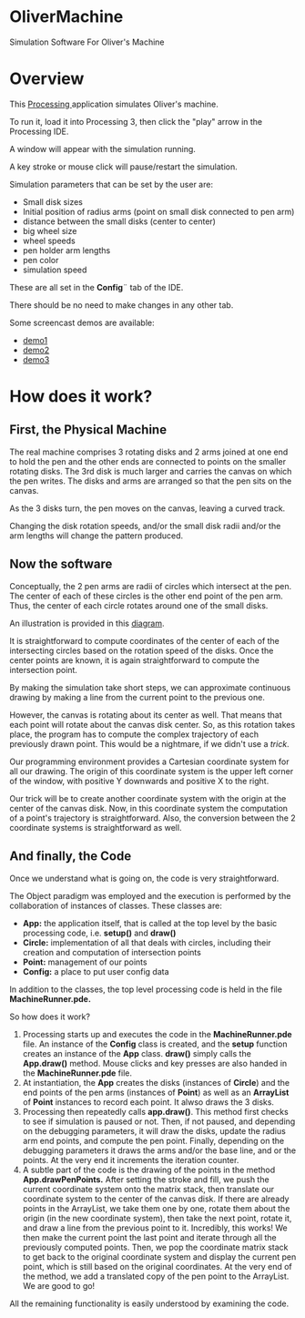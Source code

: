 # OliverMachine
Simulation Software For Oliver's Machine

# Overview
This [Processing ](https://processing.org) application simulates Oliver's machine.

To run it, load it into Processing 3, then click the "play" arrow in the Processing IDE.

A window will appear with the simulation running.

A key stroke or mouse click will pause/restart the simulation.

Simulation parameters that can be set by the user are:
* Small disk sizes
* Initial position of radius arms (point on small disk connected to pen arm)
* distance between the small disks (center to center)
* big wheel size
* wheel speeds
* pen holder arm lengths
* pen color
* simulation speed

These are all set in the **Config**¨ tab of the IDE.

There should be no need to make changes in any other tab.

Some screencast demos are available:
* [demo1](https://youtu.be/259S3xKFLBM)
* [demo2](https://youtu.be/vEwtugnfQ10)
* [demo3](https://youtu.be/dL68eMJqKDs)

# How does it work?
## First, the Physical Machine
The real machine comprises 3 rotating disks and 2 arms joined at one end to hold the pen and the other ends are connected to points on the smaller rotating disks. The 3rd disk is much larger and carries the canvas on which the pen writes. The disks and arms are arranged so that the pen sits on the canvas.

As the 3 disks turn, the pen moves on the canvas, leaving a curved track.

Changing the disk rotation speeds, and/or the small disk radii and/or the arm lengths will change the pattern produced.

## Now the software
Conceptually, the 2 pen arms are radii of circles which intersect at the pen. The center of each of these circles is the other end point of the pen arm. Thus, the center of each circle rotates around one of the small disks.

An illustration is provided in this [diagram](https://github.com/gratefulfrog/OliverMachine/blob/master/Diagram01.png).

It is straightforward to compute coordinates of the center of each of the intersecting circles based on the rotation speed of the disks. Once the center points are known, it is again straightforward to compute the intersection point.

By making the simulation take short steps, we can approximate continuous drawing by making a line from the current point to the previous one.

However, the canvas is rotating about its center as well. That means that each point will rotate about the canvas disk center. So, as this rotation takes place, the program has to compute the complex trajectory of each previously drawn point. This would be a nightmare, if we didn't use a *trick*. 

Our programming environment provides a Cartesian coordinate system for all our drawing. The origin of this coordinate system is the upper left corner of the window, with positive Y downwards and positive X to the right.

Our trick will be to create another coordinate system with the origin at the center of the canvas disk. Now, in this coordinate system the computation of a point's trajectory is straightforward. Also, the conversion between the 2 coordinate systems is straightforward as well.

## And finally, the Code

Once we understand what is going on, the code is very straightforward.

The Object paradigm was employed and the execution is performed by the collaboration of instances of classes. These classes are:
* **App:** the application itself, that is called at the top level by the basic processing code, i.e. **setup()** and **draw()**
* **Circle:** implementation of all that deals with circles, including their creation and computation of intersection points
* **Point:** management of our points
* **Config:** a place to put user config data

In addition to the classes, the top level processing code is held in the file **MachineRunner.pde.**

So how does it work?

1. Processing starts up and executes the code in the **MachineRunner.pde** file. An instance of the **Config** class is created, and the **setup** function creates an instance of the **App** class. **draw()** simply calls the **App.draw()** method. Mouse clicks and key presses are also handed in the **MachineRunner.pde** file.
2. At instantiation, the **App** creates the disks (instances of **Circle**) and the end points of the pen arms (instances of **Point**) as well as an **ArrayList** of **Point** instances to record each point. It alwso draws the 3 disks.
3. Processing then repeatedly calls **app.draw()**. This method first checks to see if simulation is paused or not. Then, if not paused, and depending on the debugging parameters, it will draw the disks, update the radius arm end points, and compute the pen point. Finally, depending on the debugging parameters it draws the arms and/or the base line, and or the points. At the very end it increments the iteration counter.
4. A subtle part of the code is the drawing of the points in the method **App.drawPenPoints.** After setting the stroke and fill, we push the current coordinate system onto the matrix stack, then translate our coordinate system to the center of the canvas disk. If there are already points in the ArrayList, we take them one by one, rotate them about the origin (in the new coordinate system), then take the next point, rotate it, and draw a line from the previous point to it. Incredibly, this works! We then make the current point the last point and iterate through all the previously computed points. Then, we pop the coordinate matrix stack to get back to the original coordinate system and display the current pen point, which is still based on the original coordinates. At the very end of the method, we add a translated copy of the pen point to the ArrayList. We are good to go!

All the remaining functionality is easily understood by examining the code.

